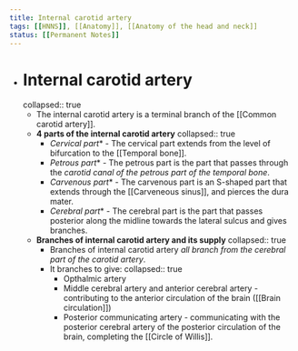 ```yaml
---
title: Internal carotid artery
tags: [[HNNS]], [[Anatomy]], [[Anatomy of the head and neck]] 
status: [[Permanent Notes]] 
---
```


- # Internal carotid artery
  collapsed:: true
	- The internal carotid artery is a terminal branch of the [[Common carotid artery]].
	- **4 parts of the internal carotid artery**
	  collapsed:: true
		- *Cervical part** - The cervical part extends from the level of bifurcation to the [[Temporal bone]].
		- *Petrous part** - The petrous part is the part that passes through the *carotid canal of the petrous part of the temporal bone*.
		- *Carvenous part** - The carvenous part is an S-shaped part that extends through the [[Carveneous sinus]], and pierces the dura mater.
		- *Cerebral part** - The cerebral part is the part that passes posterior along the midline towards the lateral sulcus and gives branches.
	- **Branches of internal carotid artery and its supply**
	  collapsed:: true
		- Branches of internal carotid artery *all branch from the cerebral part of the carotid artery*.
		- It branches to give:
		  collapsed:: true
			- Opthalmic artery
			- Middle cerebral artery and anterior cerebral artery - contributing to the anterior circulation of the brain ([[Brain circulation]])
			- Posterior communicating artery - communicating with the posterior cerebral artery of the posterior circulation of the brain, completing the [[Circle of Willis]].
